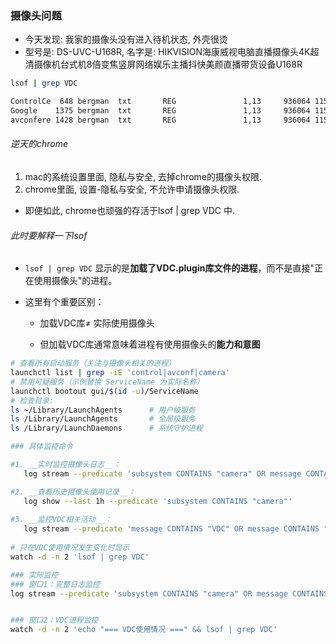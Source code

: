 ### 摄像头问题

* 今天发现: 我家的摄像头没有进入待机状态, 外壳很烫
* 型号是: DS-UVC-U168R,  名字是: HIKVISION海康威视电脑直播摄像头4K超清摄像机台式机8倍变焦竖屏网络娱乐主播抖快美颜直播带货设备U168R

```sh
lsof | grep VDC                                                                                

ControlCe  648 bergman  txt       REG               1,13     936064 1152921500312134578 /System/Library/Frameworks/CoreMediaIO.framework/Versions/A/Resources/VDC.plugin/Contents/MacOS/VDC 
Google    1375 bergman  txt       REG               1,13     936064 1152921500312134578 /System/Library/Frameworks/CoreMediaIO.framework/Versions/A/Resources/VDC.plugin/Contents/MacOS/VDC 
avconfere 1428 bergman  txt       REG               1,13     936064 1152921500312134578 /System/Library/Frameworks/CoreMediaIO.framework/Versions/A/Resources/VDC.plugin/Contents/MacOS/VDC
```

###### 逆天的chrome

1. mac的系统设置里面, 隐私与安全, 去掉chrome的摄像头权限.
2. chrome里面, 设置-隐私与安全, 不允许申请摄像头权限.

* 即便如此, chrome也顽强的存活于lsof | grep VDC 中.

###### 此时要解释一下lsof

* `lsof | grep VDC` 显示的&#x662F;__&#x52A0;载了VDC.plugin库文件的进程__，而不是直接"正在使用摄像头"的进程。

* 这里有个重要区别：

  - 加载VDC库≠ 实际使用摄像头

  - 但加载VDC库通常意味着进程有使用摄像头&#x7684;__&#x80FD;力和意图__

```sh
# 查看所有启动服务（关注与摄像头相关的进程）
launchctl list | grep -iE 'control|avconf|camera'
# 禁用可疑服务（示例替换 ServiceName 为实际名称）
launchctl bootout gui/$(id -u)/ServiceName
# 检查目录:
ls ~/Library/LaunchAgents      # 用户级服务
ls /Library/LaunchAgents       # 全局级服务
ls /Library/LaunchDaemons      # 系统守护进程

### 具体监控命令

#1. __实时监控摄像头日志__：
   log stream --predicate 'subsystem CONTAINS "camera" OR message CONTAINS "camera" OR message CONTAINS "video"'

#2. __查看历史摄像头使用记录__：
   log show --last 1h --predicate 'subsystem CONTAINS "camera"'
   
#3. __监控VDC相关活动__：
   log stream --predicate 'message CONTAINS "VDC" OR message CONTAINS "CoreMediaIO"'
   
# 只在VDC使用情况发生变化时显示
watch -d -n 2 'lsof | grep VDC'

### 实际监控
### 窗口1：完整日志监控
log stream --predicate 'subsystem CONTAINS "camera" OR message CONTAINS "camera" OR message CONTAINS "video" OR message CONTAINS "VDC" OR message CONTAINS "CoreMediaIO"'


### 窗口2：VDC进程监控
watch -d -n 2 'echo "=== VDC使用情况 ===" && lsof | grep VDC'
```




